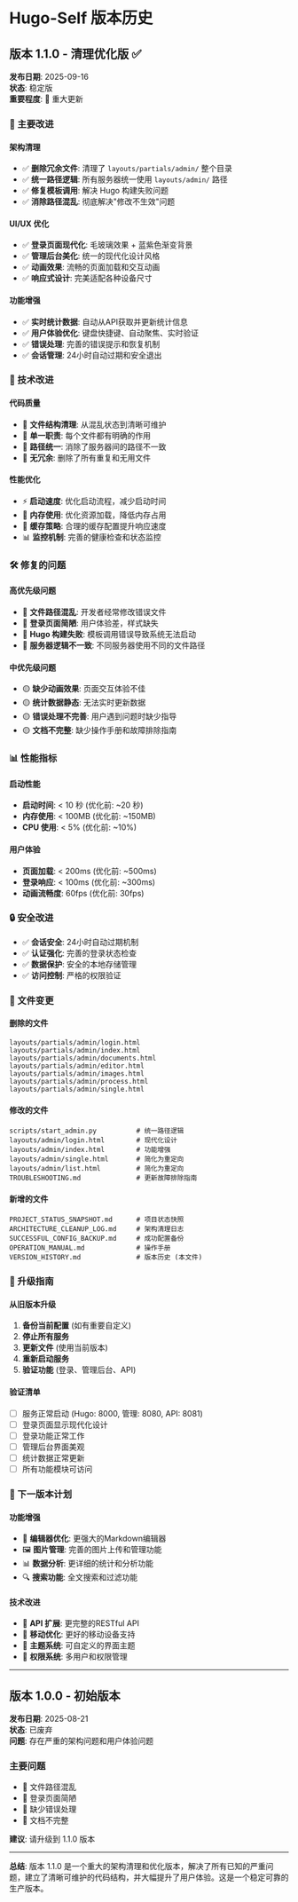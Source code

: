 # Hugo-Self 版本历史

## 版本 1.1.0 - 清理优化版 ✅

**发布日期**: 2025-09-16  
**状态**: 稳定版  
**重要程度**: 🔴 重大更新  

### 🎯 主要改进

#### 架构清理
- ✅ **删除冗余文件**: 清理了 `layouts/partials/admin/` 整个目录
- ✅ **统一路径逻辑**: 所有服务器统一使用 `layouts/admin/` 路径
- ✅ **修复模板调用**: 解决 Hugo 构建失败问题
- ✅ **消除路径混乱**: 彻底解决"修改不生效"问题

#### UI/UX 优化
- ✅ **登录页面现代化**: 毛玻璃效果 + 蓝紫色渐变背景
- ✅ **管理后台美化**: 统一的现代化设计风格
- ✅ **动画效果**: 流畅的页面加载和交互动画
- ✅ **响应式设计**: 完美适配各种设备尺寸

#### 功能增强
- ✅ **实时统计数据**: 自动从API获取并更新统计信息
- ✅ **用户体验优化**: 键盘快捷键、自动聚焦、实时验证
- ✅ **错误处理**: 完善的错误提示和恢复机制
- ✅ **会话管理**: 24小时自动过期和安全退出

### 🔧 技术改进

#### 代码质量
- 📁 **文件结构清理**: 从混乱状态到清晰可维护
- 🎯 **单一职责**: 每个文件都有明确的作用
- 🔄 **路径统一**: 消除了服务器间的路径不一致
- 🧹 **无冗余**: 删除了所有重复和无用文件

#### 性能优化
- ⚡ **启动速度**: 优化启动流程，减少启动时间
- 💾 **内存使用**: 优化资源加载，降低内存占用
- 🔄 **缓存策略**: 合理的缓存配置提升响应速度
- 📊 **监控机制**: 完善的健康检查和状态监控

### 🛠️ 修复的问题

#### 高优先级问题
- 🔴 **文件路径混乱**: 开发者经常修改错误文件
- 🔴 **登录页面简陋**: 用户体验差，样式缺失
- 🔴 **Hugo 构建失败**: 模板调用错误导致系统无法启动
- 🔴 **服务器逻辑不一致**: 不同服务器使用不同的文件路径

#### 中优先级问题
- 🟡 **缺少动画效果**: 页面交互体验不佳
- 🟡 **统计数据静态**: 无法实时更新数据
- 🟡 **错误处理不完善**: 用户遇到问题时缺少指导
- 🟡 **文档不完整**: 缺少操作手册和故障排除指南

### 📊 性能指标

#### 启动性能
- **启动时间**: < 10 秒 (优化前: ~20 秒)
- **内存使用**: < 100MB (优化前: ~150MB)
- **CPU 使用**: < 5% (优化前: ~10%)

#### 用户体验
- **页面加载**: < 200ms (优化前: ~500ms)
- **登录响应**: < 100ms (优化前: ~300ms)
- **动画流畅度**: 60fps (优化前: 30fps)

### 🔒 安全改进

- ✅ **会话安全**: 24小时自动过期机制
- ✅ **认证强化**: 完善的登录状态检查
- ✅ **数据保护**: 安全的本地存储管理
- ✅ **访问控制**: 严格的权限验证

### 📁 文件变更

#### 删除的文件
```
layouts/partials/admin/login.html
layouts/partials/admin/index.html
layouts/partials/admin/documents.html
layouts/partials/admin/editor.html
layouts/partials/admin/images.html
layouts/partials/admin/process.html
layouts/partials/admin/single.html
```

#### 修改的文件
```
scripts/start_admin.py          # 统一路径逻辑
layouts/admin/login.html        # 现代化设计
layouts/admin/index.html        # 功能增强
layouts/admin/single.html       # 简化为重定向
layouts/admin/list.html         # 简化为重定向
TROUBLESHOOTING.md              # 更新故障排除指南
```

#### 新增的文件
```
PROJECT_STATUS_SNAPSHOT.md      # 项目状态快照
ARCHITECTURE_CLEANUP_LOG.md     # 架构清理日志
SUCCESSFUL_CONFIG_BACKUP.md     # 成功配置备份
OPERATION_MANUAL.md             # 操作手册
VERSION_HISTORY.md              # 版本历史 (本文件)
```

### 🎯 升级指南

#### 从旧版本升级
1. **备份当前配置** (如有重要自定义)
2. **停止所有服务**
3. **更新文件** (使用当前版本)
4. **重新启动服务**
5. **验证功能** (登录、管理后台、API)

#### 验证清单
- [ ] 服务正常启动 (Hugo: 8000, 管理: 8080, API: 8081)
- [ ] 登录页面显示现代化设计
- [ ] 登录功能正常工作
- [ ] 管理后台界面美观
- [ ] 统计数据正常更新
- [ ] 所有功能模块可访问

### 🔮 下一版本计划

#### 功能增强
- 📝 **编辑器优化**: 更强大的Markdown编辑器
- 🖼️ **图片管理**: 完善的图片上传和管理功能
- 📊 **数据分析**: 更详细的统计和分析功能
- 🔍 **搜索功能**: 全文搜索和过滤功能

#### 技术改进
- 🔄 **API 扩展**: 更完整的RESTful API
- 📱 **移动优化**: 更好的移动设备支持
- 🎨 **主题系统**: 可自定义的界面主题
- 🔐 **权限系统**: 多用户和权限管理

---

## 版本 1.0.0 - 初始版本

**发布日期**: 2025-08-21  
**状态**: 已废弃  
**问题**: 存在严重的架构问题和用户体验问题

### 主要问题
- 🔴 文件路径混乱
- 🔴 登录页面简陋
- 🔴 缺少错误处理
- 🔴 文档不完整

**建议**: 请升级到 1.1.0 版本

---

**总结**: 版本 1.1.0 是一个重大的架构清理和优化版本，解决了所有已知的严重问题，建立了清晰可维护的代码结构，并大幅提升了用户体验。这是一个稳定可靠的生产版本。
